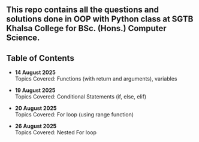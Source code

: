 ## This repo contains all the questions and solutions done in OOP with Python class at SGTB Khalsa College for BSc. (Hons.) Computer Science.

## Table of Contents

- **14 August 2025**  
  Topics Covered: Functions (with return and arguments), variables

- **19 August 2025**  
  Topics Covered: Conditional Statements (if, else, elif)

- **20 August 2025**  
  Topics Covered: For loop (using range function)

- **26 August 2025**  
  Topics Covered: Nested For loop